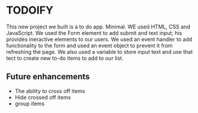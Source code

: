 # TODOIFY

This new project we built is a to do app. Minimal. WE used HTML, CSS and JavaScript. 
We used the Form element to add submit and text input; his provides ineractive elements to our users. 
We used an event handler to add functionality to the form and used an event object to prevent it from refreshing the page. We also used a variable to store input text and use that tect to create new to-do items to add to our list.


## Future enhancements
- The ability to cross off items
- Hide crossed off items
- group items

